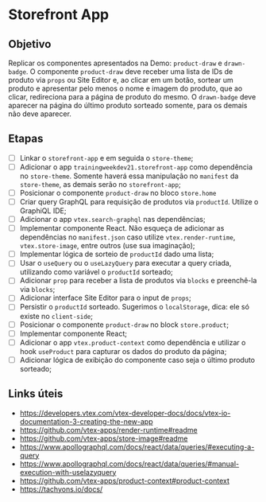 # Storefront App

## Objetivo

Replicar os componentes apresentados na Demo: `product-draw` e `drawn-badge`. O componente `product-draw` deve receber uma lista de IDs de produto via `props` ou Site Editor e, ao clicar em um botão, sortear um produto e apresentar pelo menos o nome e imagem do produto, que ao clicar, redireciona para a página de produto do mesmo. O `drawn-badge` deve aparecer na página do último produto sorteado somente, para os demais não deve aparecer.

## Etapas

- [ ] Linkar o `storefront-app` e em seguida o `store-theme`;
- [ ] Adicionar o app `trainingweekdev21.storefront-app` como dependência no `store-theme`. Somente haverá essa manipulação no `manifest` da `store-theme`, as demais serão no `storefront-app`;
- [ ] Posicionar o componente `product-draw` no bloco `store.home`
- [ ] Criar query GraphQL para requisição de produtos via `productId`. Utilize o GraphiQL IDE;
- [ ] Adicionar o app `vtex.search-graphql` nas dependências;
- [ ] Implementar componente React. Não esqueça de adicionar as dependências no `manifest.json` caso utilize `vtex.render-runtime`, `vtex.store-image`, entre outros (use sua imaginação);
- [ ] Implementar lógica de sorteio de `productId` dado uma lista;
- [ ] Usar o `useQuery` ou o `useLazyQuery` para executar a query criada, utilizando como variável o `productId` sorteado;
- [ ] Adicionar `prop` para receber a lista de produtos via `blocks` e preenchê-la via `blocks`;
- [ ] Adicionar interface Site Editor para o input de `props`;
- [ ] Persistir o `productId` sorteado. Sugerimos o `localStorage`, dica: ele só existe no `client-side`;
- [ ] Posicionar o componente `product-draw` no block `store.product`;
- [ ] Implementar componente React;
- [ ] Adicionar o app `vtex.product-context` como dependência e utilizar o hook `useProduct` para capturar os dados do produto da página;
- [ ] Adicionar lógica de exibição do componente caso seja o último produto sorteado;

## Links úteis

- https://developers.vtex.com/vtex-developer-docs/docs/vtex-io-documentation-3-creating-the-new-app
- https://github.com/vtex-apps/render-runtime#readme
- https://github.com/vtex-apps/store-image#readme
- https://www.apollographql.com/docs/react/data/queries/#executing-a-query
- https://www.apollographql.com/docs/react/data/queries/#manual-execution-with-uselazyquery
- https://github.com/vtex-apps/product-context#product-context
- https://tachyons.io/docs/
